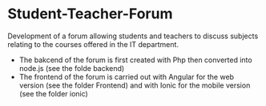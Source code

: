 # Student-Teacher-Forum

Development of a forum allowing students and teachers to discuss subjects relating to the courses offered in the IT department. 
* The bakcend of the forum is first created with Php then converted into node.js (see the folde backend)
* The frontend of the forum is carried out with Angular for the web version (see the folder Frontend) and with Ionic for the mobile version (see the folder ionic)
